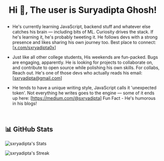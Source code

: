 

# <p align="center">Hi 👋, The user is Suryadipta Ghosh!</p>




- He's currently learning JavaScript, backend stuff and whatever else catches his brain — including bits of ML. Curiosity drives the stack. If he's learning it, he's probably tweeting it. He follows devs with a strong presence and likes sharing his own journey too. Best place to connect: [[x.com/sxryadipta0x](https://x.com/sxryadipta0x)]

- Just like all other college students, His weekends are fun-packed. Bugs are engaging, apparently. He is looking for projects to collaborate on, and contribute to open source while polishing his own skills. For collabs, Reach out. He's one of those devs who actually reads his email: [sxryadipta@gmail.com]

- He tends to have a unique writing style, JavaScript calls it 'unexpected token'. Not everything he writes goes to the engine — some of it ends up here: [https://medium.com/@sxryadipta] Fun Fact - He's humorous in his blogs!

 

&nbsp;




## 📊 GitHub Stats

![sxryadipta's Stats](https://github-readme-stats.vercel.app/api?username=sxryadipta&theme=vision-friendly-dark&show_icons=true&hide_border=false&count_private=true)

![sxryadipta's Streak](https://github-readme-streak-stats.herokuapp.com/?user=sxryadipta&theme=highcontrast&hide_border=false)
 
</div>



###
